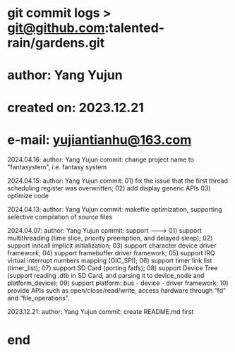# git commit logs > git@github.com:talented-rain/gardens.git
# 
# author: Yang Yujun
# created on: 2023.12.21
# e-mail: <yujiantianhu@163.com>

2024.04.16:
    author: Yang Yujun
    commit: change project name to "fantasystem", i.e. fantasy system

2024.04.15:
    author: Yang Yujun
    commit: 
        01) fix the issue that the first thread scheduling register was overwritten;
        02) add display generic APIs
        03) optimize code

2024.04.13:
    author: Yang Yujun
    commit: makefile optimization, supporting selective compilation of source files

2024.04.07:
    author: Yang Yujun
    commit: support --->
        01) support multithreading (time slice, priority preemption, and delayed sleep);
        02) support initcall implicit initialization;
        03) support character device driver framework;
        04) support framebuffer driver framework;
        05) support IRQ virtual interrupt numbers mapping (GIC_SPI);
        06) support timer link list (timer_list);
        07) support SD Card (porting fatfs);
        08) support Device Tree (support reading .dtb in SD Card, and parsing it to device_node and platform_device);
        09) support platform: bus - device - driver framework;
        10) provide APIs such as open/close/read/write, access hardware through “fd” and “file_operations”.

2023.12.21:
    author: Yang Yujun
    commit: create README.md first
    
# end
